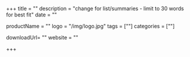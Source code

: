 +++
title = ""
description = "change for list/summaries - limit to 30 words for best fit"
date = ""

productName = ""
logo = "/img/logo.jpg"
tags = [""]
categories = [""]

downloadUrl= ""
website = ""

+++
